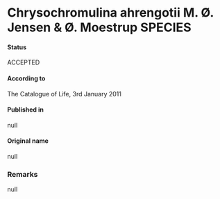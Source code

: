 Chrysochromulina ahrengotii M. Ø. Jensen & Ø. Moestrup SPECIES
=======

#### Status
ACCEPTED

#### According to
The Catalogue of Life, 3rd January 2011

#### Published in
null

#### Original name
null

### Remarks
null